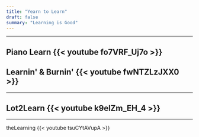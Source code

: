 ```yaml
---
title: "Yearn to Learn"
draft: false
summary: "Learning is Good"
---
```


---

Piano Learn
{{< youtube fo7VRF_Uj7o >}}
---


Learnin' & Burnin'
{{< youtube fwNTZLzJXX0 >}}
---
---

Lot2Learn
{{< youtube k9elZm_EH_4 >}}
---
---


theLearning
{{< youtube tsuCYtAVupA >}}